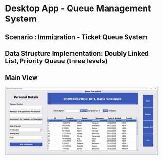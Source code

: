 # Desktop App - Queue Management System

## Scenario : Immigration - Ticket Queue System 
## Data Structure Implementation: Doubly Linked List, Priority Queue (three levels)

## Main View

<div align="center">
<a href="https://github.com/rodolfojc/QueueManagementSystem/blob/master/screenshots/MainView.JPG"><img src="https://github.com/rodolfojc/QueueManagementSystem/blob/master/screenshots/MainView.JPG" title="MainView" alt="MainView" ></a>
</div>








